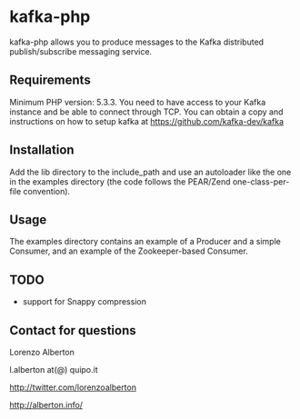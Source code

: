 # kafka-php
kafka-php allows you to produce messages to the Kafka distributed publish/subscribe messaging service.

## Requirements
Minimum PHP version: 5.3.3.
You need to have access to your Kafka instance and be able to connect through TCP. You can obtain a copy and instructions on how to setup kafka at https://github.com/kafka-dev/kafka

## Installation
Add the lib directory to the include_path and use an autoloader like the one in the examples directory (the code follows the PEAR/Zend one-class-per-file convention).

## Usage
The examples directory contains an example of a Producer and a simple Consumer, and an example of the Zookeeper-based Consumer.

## TODO

- support for Snappy compression

## Contact for questions

Lorenzo Alberton

l.alberton at(@) quipo.it

http://twitter.com/lorenzoalberton

http://alberton.info/
